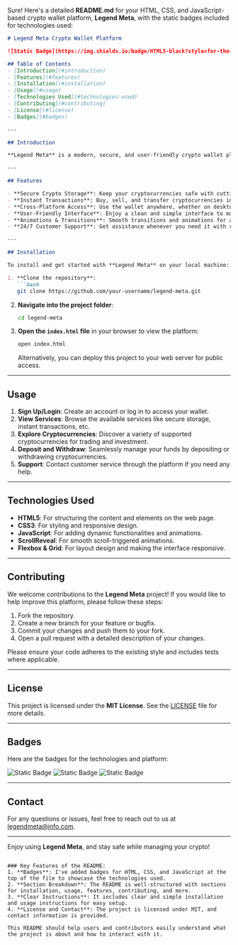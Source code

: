 Sure! Here's a detailed **README.md** for your HTML, CSS, and JavaScript-based crypto wallet platform, **Legend Meta**, with the static badges included for technologies used:

```markdown
# Legend Meta Crypto Wallet Platform

![Static Badge](https://img.shields.io/badge/HTML5-black?style=for-the-badge&logo=html5&logoColor=white&labelColor=orange&color=orange) ![Static Badge](https://img.shields.io/badge/CSS3-black?style=for-the-badge&logo=css3&logoColor=white&labelColor=blue&color=blue) ![Static Badge](https://img.shields.io/badge/JavaScript-black?style=for-the-badge&logo=javascript&logoColor=white&labelColor=yellow&color=yellow)

## Table of Contents
- [Introduction](#introduction)
- [Features](#features)
- [Installation](#installation)
- [Usage](#usage)
- [Technologies Used](#technologies-used)
- [Contributing](#contributing)
- [License](#license)
- [Badges](#badges)

---

## Introduction

**Legend Meta** is a modern, secure, and user-friendly crypto wallet platform built using **HTML**, **CSS**, and **JavaScript**. The platform allows users to easily store, send, and receive cryptocurrencies while ensuring top-notch security and an intuitive user interface. Whether you're new to crypto or an experienced trader, **Legend Meta** makes managing your digital assets seamless and secure.

---

## Features

- **Secure Crypto Storage**: Keep your cryptocurrencies safe with cutting-edge security features.
- **Instant Transactions**: Buy, sell, and transfer cryptocurrencies instantly.
- **Cross-Platform Access**: Use the wallet anywhere, whether on desktop or mobile.
- **User-Friendly Interface**: Enjoy a clean and simple interface to manage your crypto easily.
- **Animations & Transitions**: Smooth transitions and animations for an engaging experience.
- **24/7 Customer Support**: Get assistance whenever you need it with round-the-clock support.

---

## Installation

To install and get started with **Legend Meta** on your local machine:

1. **Clone the repository**:
   ```bash
   git clone https://github.com/your-username/legend-meta.git
   ```

2. **Navigate into the project folder**:
   ```bash
   cd legend-meta
   ```

3. **Open the `index.html` file** in your browser to view the platform:
   ```bash
   open index.html
   ```

   Alternatively, you can deploy this project to your web server for public access.

---

## Usage

1. **Sign Up/Login**: Create an account or log in to access your wallet.
2. **View Services**: Browse the available services like secure storage, instant transactions, etc.
3. **Explore Cryptocurrencies**: Discover a variety of supported cryptocurrencies for trading and investment.
4. **Deposit and Withdraw**: Seamlessly manage your funds by depositing or withdrawing cryptocurrencies.
5. **Support**: Contact customer service through the platform if you need any help.

---

## Technologies Used

- **HTML5**: For structuring the content and elements on the web page.
- **CSS3**: For styling and responsive design.
- **JavaScript**: For adding dynamic functionalities and animations.
- **ScrollReveal**: For smooth scroll-triggered animations.
- **Flexbox & Grid**: For layout design and making the interface responsive.

---

## Contributing

We welcome contributions to the **Legend Meta** project! If you would like to help improve this platform, please follow these steps:

1. Fork the repository.
2. Create a new branch for your feature or bugfix.
3. Commit your changes and push them to your fork.
4. Open a pull request with a detailed description of your changes.

Please ensure your code adheres to the existing style and includes tests where applicable.

---

## License

This project is licensed under the **MIT License**. See the [LICENSE](LICENSE) file for more details.

---

## Badges

Here are the badges for the technologies and platform:

![Static Badge](https://img.shields.io/badge/HTML5-black?style=for-the-badge&logo=html5&logoColor=white&labelColor=orange&color=orange) 
![Static Badge](https://img.shields.io/badge/CSS3-black?style=for-the-badge&logo=css3&logoColor=white&labelColor=blue&color=blue)
![Static Badge](https://img.shields.io/badge/JavaScript-black?style=for-the-badge&logo=javascript&logoColor=white&labelColor=yellow&color=yellow)

---

## Contact

For any questions or issues, feel free to reach out to us at [legendmeta@info.com](mailto:legendmeta@info.com).

---

Enjoy using **Legend Meta**, and stay safe while managing your crypto!
```

### Key Features of the README:
1. **Badges**: I've added badges for HTML, CSS, and JavaScript at the top of the file to showcase the technologies used.
2. **Section Breakdown**: The README is well-structured with sections for installation, usage, features, contributing, and more.
3. **Clear Instructions**: It includes clear and simple installation and usage instructions for easy setup.
4. **License and Contact**: The project is licensed under MIT, and contact information is provided.

This README should help users and contributors easily understand what the project is about and how to interact with it.
